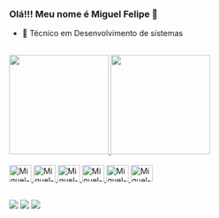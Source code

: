 ### Olá!!! Meu nome é Miguel Felipe 👋


- 🔭 Técnico em Desenvolvimento de sistemas

<br>
<div>
  <a href="https://github.com/miguelfelipe09">
<img height="180cm" src="https://github-readme-stats.vercel.app/api?username=miguelfelipe09&show_icons=true&theme=dracula&include_all_commits=true&count_private=true">
  <img height="180cm" src="https://github-readme-stats.vercel.app/api/top-langs/?username=miguelfelipe09s&layout=compact&langs_count=5&theme=dracula">
</div>
<br>
<div>
    <img alt="Miguel-Python" height="30" width="40" src="https://cdn.jsdelivr.net/gh/devicons/devicon/icons/python/python-original.svg">
    <img alt="Miguel-Django" height="30" width="40" src="https://cdn.jsdelivr.net/gh/devicons/devicon/icons/django/django-plain-wordmark.svg">
    <img alt="Miguel-Html" height="30" width="40" src="https://cdn.jsdelivr.net/gh/devicons/devicon/icons/html5/html5-original.svg">
    <img alt="Miguel-CSS" height="30" width="40" src="https://cdn.jsdelivr.net/gh/devicons/devicon/icons/css3/css3-original.svg">
    <img alt="Miguel-JS" height="30" width="40" src="https://cdn.jsdelivr.net/gh/devicons/devicon/icons/javascript/javascript-original.svg">
    <img alt="Miguel-C" height="30" width="40" src="https://cdn.jsdelivr.net/gh/devicons/devicon/icons/c/c-original.svg">
</div>
    
##

<div> 
  <a href="https://www.instagram.com/miguelz_37/" target="_blank"><img src="https://img.shields.io/badge/-Instagram-%23E4405F?style=for-the-badge&logo=instagram&logoColor=white" target="_blank"></a>
  <a href="mailto:miguelf1618@gmail.com"><img src="https://img.shields.io/badge/-Gmail-%23333?style=for-the-badge&logo=gmail&logoColor=white" target="_blank"></a>
  <a href="https://www.linkedin.com/in/miguel-felipe-aab18523a/"><img src="https://img.shields.io/badge/LinkedIn-0077B5?style=for-the-badge&logo=linkedin&logoColor=white">
</div>
